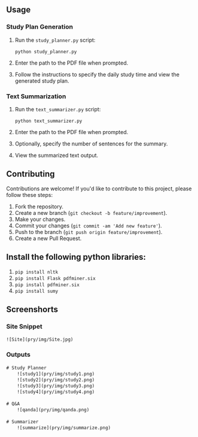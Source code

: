 ## Usage

### Study Plan Generation

  1. Run the `study_planner.py` script:
     ```
     python study_planner.py
     ```

  2. Enter the path to the PDF file when prompted.

  3. Follow the instructions to specify the daily study time and view the generated study plan.

### Text Summarization

  1. Run the `text_summarizer.py` script:
     ```
     python text_summarizer.py
     ```

  2. Enter the path to the PDF file when prompted.

  3. Optionally, specify the number of sentences for the summary.

  4. View the summarized text output.

## Contributing

Contributions are welcome! If you'd like to contribute to this project, please follow these steps:

  1. Fork the repository.
  2. Create a new branch (`git checkout -b feature/improvement`).
  3. Make your changes.
  4. Commit your changes (`git commit -am 'Add new feature'`).
  5. Push to the branch (`git push origin feature/improvement`).
  6. Create a new Pull Request.

## Install the following python libraries:
  1. `pip install nltk`
  2. `pip install Flask pdfminer.six`
  3. `pip install pdfminer.six`
  4. `pip install sumy`

## Screenshorts

### Site Snippet
	![Site](pry/img/Site.jpg)
 
### Outputs
	# Study Planner
 		![study1](pry/img/study1.png)
   		![study2](pry/img/study2.png)
		![study3](pry/img/study3.png)
		![study4](pry/img/study4.png)

	# Q&A
 		![qanda](pry/img/qanda.png)

 	# Summarizer
  		![summarize](pry/img/summarize.png)
